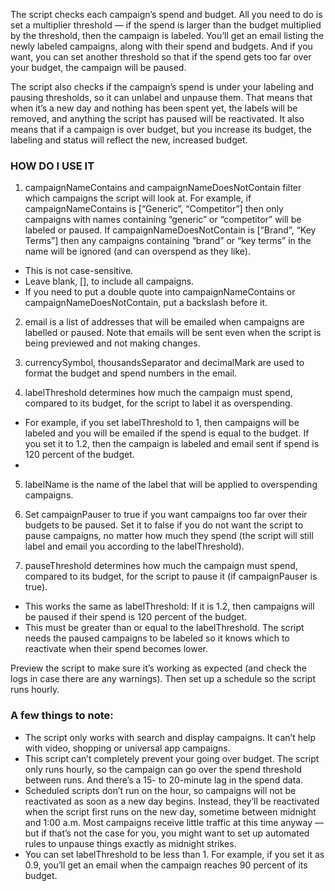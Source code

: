 

The script checks each campaign’s spend and budget. All you need to do is set a multiplier threshold — if the spend is larger than the budget multiplied by the threshold, then the campaign is labeled. You’ll get an email listing the newly labeled campaigns, along with their spend and budgets. And if you want, you can set another threshold so that if the spend gets too far over your budget, the campaign will be paused.

The script also checks if the campaign’s spend is under your labeling and pausing thresholds, so it can unlabel and unpause them. That means that when it’s a new day and nothing has been spent yet, the labels will be removed, and anything the script has paused will be reactivated. It also means that if a campaign is over budget, but you increase its budget, the labeling and status will reflect the new, increased budget.

### HOW DO I USE IT
1. campaignNameContains and campaignNameDoesNotContain filter which campaigns the script will look at. For example, if campaignNameContains is [“Generic”, “Competitor”] then only campaigns with names containing “generic” or “competitor” will be labeled or paused. If campaignNameDoesNotContain is [“Brand”, “Key Terms”] then any campaigns containing “brand” or “key terms” in the name will be ignored (and can overspend as they like).

* This is not case-sensitive.
* Leave blank, [], to include all campaigns.
* If you need to put a double quote into campaignNameContains or campaignNameDoesNotContain, put a backslash before it.

2. email is a list of addresses that will be emailed when campaigns are labelled or paused.
Note that emails will be sent even when the script is being previewed and not making changes.

3. currencySymbol, thousandsSeparator and decimalMark are used to format the budget and spend numbers in the email.
4. labelThreshold determines how much the campaign must spend, compared to its budget, for the script to label it as overspending.
 * For example, if you set labelThreshold to 1, then campaigns will be labeled and you will be emailed if the spend is equal to the budget. If you set it to 1.2, then the campaign is labeled and email sent if spend is 120 percent of the budget.
 * 
5. labelName is the name of the label that will be applied to overspending campaigns.
6. Set campaignPauser to true if you want campaigns too far over their budgets to be paused. Set it to false if you do not want the script to pause campaigns, no matter how much they spend (the script will still label and email you according to the labelThreshold).

7. pauseThreshold determines how much the campaign must spend, compared to its budget, for the script to pause it (if campaignPauser is true).
* This works the same as labelThreshold: If it is 1.2, then campaigns will be paused if their spend is 120 percent of the budget.
* This must be greater than or equal to the labelThreshold. The script needs the paused campaigns to be labeled so it knows which to reactivate when their spend becomes lower.

Preview the script to make sure it’s working as expected (and check the logs in case there are any warnings). Then set up a schedule so the script runs hourly.

### A few things to note:
* The script only works with search and display campaigns. It can’t help with video, shopping or universal app campaigns.
* This script can’t completely prevent your going over budget. The script only runs hourly, so the campaign can go over the spend threshold between runs. And there’s a 15- to 20-minute lag in the spend data.
* Scheduled scripts don’t run on the hour, so campaigns will not be reactivated as soon as a new day begins. Instead, they’ll be reactivated when the script first runs on the new day, sometime between midnight and 1:00 a.m. Most campaigns receive little traffic at this time anyway — but if that’s not the case for you, you might want to set up automated rules to unpause things exactly as midnight strikes.
* You can set labelThreshold to be less than 1. For example, if you set it as 0.9, you’ll get an email when the campaign reaches 90 percent of its budget.
